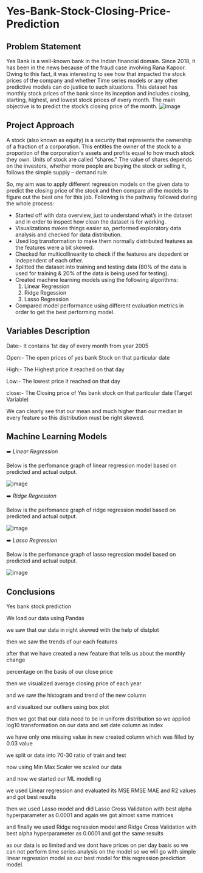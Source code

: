 # Yes-Bank-Stock-Closing-Price-Prediction

## Problem Statement
Yes Bank is a well-known bank in the Indian financial domain. Since 2018, it has been in the news because of the fraud case involving Rana Kapoor. Owing to this fact, it was interesting to see how that impacted the stock prices of the company and whether Time series models or any other predictive models can do justice to such situations. This dataset has monthly stock prices of the bank since its inception and includes closing, starting, highest, and lowest stock prices of every month. The main objective is to predict the stock’s closing price of the month.
![image](https://user-images.githubusercontent.com/85817763/179193664-22721f34-db21-4647-a323-46be7acc561e.png)


## Project Approach
A stock (also known as equity) is a security that represents the ownership of a fraction of a corporation. This entitles the owner of the stock to a proportion of the corporation's assets and profits equal to how much stock they own. Units of stock are called "shares." The value of shares depends on the investors, whether more people are buying the stock or selling it, follows the simple supply – demand rule.

So, my aim was to apply different regression models on the given data to predict the closing price of the stock and then compare all the models to figure out the best one for this job. Following is the pathway followed during the whole process:
* Started off with data overview, just to understand what’s in the dataset and in order to inspect how clean the dataset is for working.
* Visualizations makes things easier so, performed exploratory data analysis and checked for data distribution.
* Used log transformation to make them normally distributed features as the features were a bit skewed.
* Checked for multicollinearity to check if the features are depedent or independent of each other.
* Splitted the dataset into training and testing data (80% of the data is used for training & 20% of the data is being used for testing).
* Created machine learning models using the following algorithms:
  1. Linear Regression
  2. Ridge Regession
  3. Lasso Regression
* Compared model performance using different evaluation metrics in order to get the best performing model.


## Variables Description
Date:- It contains 1st day of every month from year 2005

Open:- The open prices of yes bank Stock on that particular date

High:- The Highest price it reached on that day

Low:- The lowest price it reached on that day

close:- The Closing price of Yes bank stock on that particular date (Target Variable)

We can clearly see that our mean and much higher than our median in every feature so this distribution must be right skewed.

## Machine Learning Models

➡️ *Linear Regression*

Below is the perfomance graph of linear regression model based on predicted and actual output.

![image](https://user-images.githubusercontent.com/85817763/179197341-fd2ca425-0c99-4785-9573-77602e0affa3.png)


➡️ *Ridge Regression*

Below is the perfomance graph of ridge regression model based on predicted and actual output.

![image](https://user-images.githubusercontent.com/85817763/179198859-cc7983f1-e43d-4c1e-a981-80ab08a025b9.png)


➡️ *Lasso Regression*

Below is the perfomance graph of lasso regression model based on predicted and actual output.

![image](https://user-images.githubusercontent.com/85817763/179199192-3d1d0c27-b7ce-4b7e-b2e7-a9fe7770282a.png)



## Conclusions
Yes bank stock prediction

We load our data using Pandas

we saw that our data in right skewed with the help of distplot

then we saw the trends of our each features

after that we have created a new feature that tells us about the monthly change

percentage on the basis of our close price

then we visualized average closing price of each year

and we saw the histogram and trend of the new column

and visualized our outliers using box plot

then we got that our data need to be in uniform distribution so we applied log10 transformation on our data and set date column as index

we have only one missing value in new created column which was filled by 0.03 value

we split or data into 70-30 ratio of train and test

now using Min Max Scaler we scaled our data

and now we started our ML modelling

we used Linear regression and evaluated its MSE RMSE MAE and R2 values and got best results

then we used Lasso model and did Lasso Cross Validation with best alpha hyperparameter as 0.0001 and again we got almost same matrices

and finally we used Ridge regression model and Ridge Cross Validation with best alpha hyperparameter as 0.0001 and got the same results

as our data is so limited and we dont have prices on per day basis so we can not perform time series analysis on the model so we will go with simple linear regression model as our best model for this regression prediction model.
